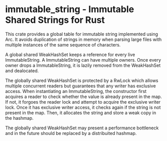 # immutable_string - Immutable Shared Strings for Rust
This crate provides a global table for immutable string implemented using Arc<str>.
It avoids duplication of strings in memory when parsing large files with multiple instances of the same sequence of characters.

A global shared WeakHashSet keeps a reference for every live ImmutableString.
A ImmutableString can have multiple owners.
Once every owner drops a ImmutableString, it is lazily removed from the WeakHashSet and dealocated.

The globally shared WeakHashSet is protected by a RwLock which allows multiple concurrent readers but guarantees that any writer has exclusive access.
When instantiating an ImmutableString, the constructor first acquires a reader to check whether the value is already present in the map.
If not, it forgoes the reader lock and attempt to acquire the exclusive writer lock.
Once it has exclusive writer access, it checks again if the string is not present in the map.
Then, it allocates the string and store a weak copy in the hashmap.

The globally shared WeakHashSet may present a performance bottleneck and in the future should be replaced by a distribuited hashmap.
